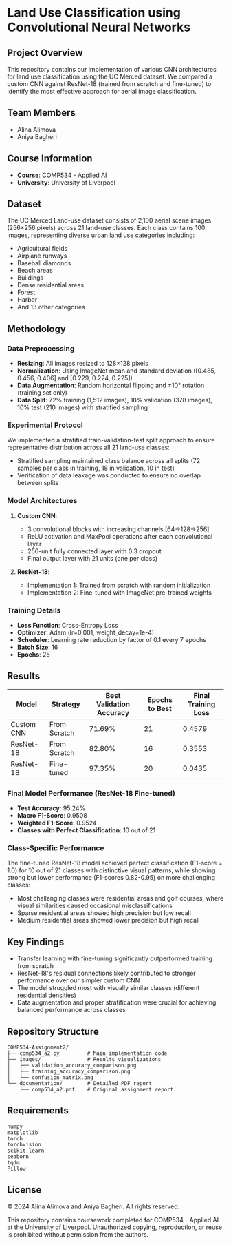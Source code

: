 # Land Use Classification using Convolutional Neural Networks

## Project Overview
This repository contains our implementation of various CNN architectures for land use classification using the UC Merced dataset. We compared a custom CNN against ResNet-18 (trained from scratch and fine-tuned) to identify the most effective approach for aerial image classification.

## Team Members
- Alina Alimova
- Aniya Bagheri

## Course Information
- **Course**: COMP534 - Applied AI
- **University**: University of Liverpool

## Dataset
The UC Merced Land-use dataset consists of 2,100 aerial scene images (256×256 pixels) across 21 land-use classes. Each class contains 100 images, representing diverse urban land use categories including:
- Agricultural fields
- Airplane runways
- Baseball diamonds
- Beach areas
- Buildings
- Dense residential areas
- Forest
- Harbor
- And 13 other categories

## Methodology

### Data Preprocessing
- **Resizing**: All images resized to 128×128 pixels
- **Normalization**: Using ImageNet mean and standard deviation ([0.485, 0.456, 0.406] and [0.229, 0.224, 0.225])
- **Data Augmentation**: Random horizontal flipping and ±10° rotation (training set only)
- **Data Split**: 72% training (1,512 images), 18% validation (378 images), 10% test (210 images) with stratified sampling

### Experimental Protocol
We implemented a stratified train-validation-test split approach to ensure representative distribution across all 21 land-use classes:
- Stratified sampling maintained class balance across all splits (72 samples per class in training, 18 in validation, 10 in test)
- Verification of data leakage was conducted to ensure no overlap between splits

### Model Architectures

1. **Custom CNN**:
   - 3 convolutional blocks with increasing channels [64→128→256]
   - ReLU activation and MaxPool operations after each convolutional layer
   - 256-unit fully connected layer with 0.3 dropout
   - Final output layer with 21 units (one per class)

2. **ResNet-18**:
   - Implementation 1: Trained from scratch with random initialization
   - Implementation 2: Fine-tuned with ImageNet pre-trained weights

### Training Details
- **Loss Function**: Cross-Entropy Loss
- **Optimizer**: Adam (lr=0.001, weight_decay=1e-4)
- **Scheduler**: Learning rate reduction by factor of 0.1 every 7 epochs
- **Batch Size**: 16
- **Epochs**: 25

## Results

| Model | Strategy | Best Validation Accuracy | Epochs to Best | Final Training Loss |
|-------|----------|--------------------------|----------------|---------------------|
| Custom CNN | From Scratch | 71.69% | 21 | 0.4579 |
| ResNet-18 | From Scratch | 82.80% | 16 | 0.3553 |
| ResNet-18 | Fine-tuned | 97.35% | 20 | 0.0435 |

### Final Model Performance (ResNet-18 Fine-tuned)
- **Test Accuracy**: 95.24%
- **Macro F1-Score**: 0.9508
- **Weighted F1-Score**: 0.9524
- **Classes with Perfect Classification**: 10 out of 21

### Class-Specific Performance
The fine-tuned ResNet-18 model achieved perfect classification (F1-score = 1.0) for 10 out of 21 classes with distinctive visual patterns, while showing strong but lower performance (F1-scores 0.82-0.95) on more challenging classes:

- Most challenging classes were residential areas and golf courses, where visual similarities caused occasional misclassifications
- Sparse residential areas showed high precision but low recall
- Medium residential areas showed lower precision but high recall

## Key Findings
- Transfer learning with fine-tuning significantly outperformed training from scratch
- ResNet-18's residual connections likely contributed to stronger performance over our simpler custom CNN
- The model struggled most with visually similar classes (different residential densities)
- Data augmentation and proper stratification were crucial for achieving balanced performance across classes

## Repository Structure
```
COMP534-Assignment2/
├── comp534_a2.py         # Main implementation code
├── images/               # Results visualizations
│   ├── validation_accuracy_comparison.png
│   ├── training_accuracy_comparison.png
│   └── confusion_matrix.png
└── documentation/        # Detailed PDF report
    └── comp534_a2.pdf    # Original assignment report
```

## Requirements
```
numpy
matplotlib
torch
torchvision
scikit-learn
seaborn
tqdm
Pillow
```

## License
© 2024 Alina Alimova and Aniya Bagheri. All rights reserved.

This repository contains coursework completed for COMP534 - Applied AI at the University of Liverpool.
Unauthorized copying, reproduction, or reuse is prohibited without permission from the authors.
